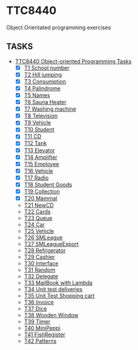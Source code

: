 # TTC8440

Object Orientated programming exercises

## TASKS

- [TTC8440 Object-oriented Programming Tasks](#ttc8440-object-oriented-programming-tasks)
  - [x] [T1 School number](#t1-school-number)
  - [x] [T2 Hill jumping](#t2-hill-jumping)
  - [x] [T3 Consumption](#t3-consumption)
  - [x] [T4 Palindrome](#t4-palindrome)
  - [x] [T5 Names](#t5-names)
  - [x] [T6 Sauna Heater](#t6-sauna-heater)
  - [x] [T7 Washing machine](#t7-washing-machine)
  - [x] [T8 Television](#t8-television)
  - [x] [T9 Vehicle](#t9-vehicle)
  - [x] [T10 Student](#t10-student)
  - [x] [T11 CD](#t11-cd)
  - [x] [T12 Tank](#t12-tank)
  - [x] [T13 Elevator](#t13-elevator)
  - [x] [T14 Amplifier](#t14-amplifier)
  - [x] [T15 Employee](#t15-employee)
  - [x] [T16 Vehicle](#t16-vehicle)
  - [x] [T17 Radio](#t17-radio)
  - [x] [T18 Student Goods](#t18-student-goods)
  - [x] [T19 Collection](#t19-collection)
  - [x] [T20 Mammal](#t20-mammal)
  - [T21 NewCD](#t21-newcd)
  - [T22 Cards](#t22-cards)
  - [T23 Queue](#t23-queue)
  - [T24 Car](#t24-car)
  - [T25 Vehicle](#t25-vehicle)
  - [T26 SMLeague](#t26-smleague)
  - [T27 SMLeagueExport](#t27-smleagueexport)
  - [T28 Refrigerator](#t28-refrigerator)
  - [T29 Cashier](#t29-cashier)
  - [T30 Interface](#t30-interface)
  - [T31 Random](#t31-random)
  - [T32 Delegate](#t32-delegate)
  - [T33 MailBook with Lambda](#t33-mailbook-with-lambda)
  - [T34 Unit test deliveries](#t34-unit-test-deliveries)
  - [T35 Unit Test Shopping cart](#t35-unit-test-shopping-cart)
  - [T36 Invoice](#t36-invoice)
  - [T37 Dice](#t37-dice)
  - [T38 Wooden Window](#t38-wooden-window)
  - [T39 Timer](#t39-timer)
  - [T40 MiniPeppi](#t40-minipeppi)
  - [T41 FishRegister](#t41-fishregister)
  - [T42 Patterns](#t42-patterns)


